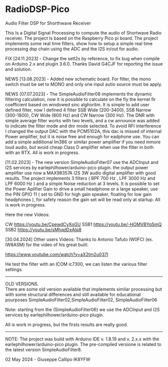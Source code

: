 # RadioDSP-Pico
Audio Filter DSP for Shorthwave Receiver

This Is a Digital Signal Processing to compute the audio of Shortwave Radio receiver. The project Is based on the Raspberry Pico pi board. The project implements some real time filters, show how to setup a simple real time processing dsp chain using the ADC and the I2S in/out for audio. 

FIX [24.11.2023] - Change the setI2s by reference, to fix bug when compile on Arduino 2.x and plugin 3.6.0. Thanks David G4CJF for reporting the issue and solution.

NEWS [13.08.2023] - Added new schematic board. For filter, the mono switch must be set to MONO and only one input autio source must be apply.

NEWS [07.07.2023] - The SimpleAudioFilter08 implements the dynamic filtering calculation, now it is possible to calculate on the fly 
the kernel fir coefficient based on windowed sinc alghoritm. It is simple to add user defined filter, now I defined 4 filter
SSB Wide (200-3400), SSB Narrow (300-1800), CW Wide (600 Hz) and CW Narrow (300 Hz). The DNR with simple average filter works with two levels, and a cw announce was added to indicate the filter mode and dnr mode selected. 
To avoid RFI interference I changed the output DAC with the PCM5102A, this dac is missed of internal Power amplifier, but it is noise free and
enough for eadphone use. You can add a simple additional lm386 or similar power amplifier if you need mmore loud audio, but avoid cheap Class D amplifier when use the filter in both with an RTX. 
All is work in progress.  

[11.02.2023] - The new version SimpleAudioFilter07 use the ADCInput and I2S services by earlephilhower/arduino-pico plugin. 
the output power amplifier use now a MAX98357A I2S 3W audio digital amplifier with good results.
The project implements 3 filters ( BPF 700 Hz , LPF 3000 Hz and LPF 6000 Hz ) and a simple Noise reduction at 3 levels.
It is possible to set the Power Aplifier Gain to drive a small headphone or a large speaker, use the PIN GPIO 11 ( set to GND for high gain speaker, floating for low gain headphones ), for safety reason the gain set will be read only at startup.
All is work in progress.

Here the new Videos:

CW    https://youtu.be/CpewdCyXoGU
SSB1  https://youtu.be/-HOMVBYqSmQ
SSB2  https://youtu.be/sMhqdDxAlq8

[30.04.2024] Other users Videos:
Thanks to Antonio  Tafuto IW0FCI (ex. IW8ASM) for the video of his great built:

 https://www.youtube.com/watch?v=aX2tm2u037I 

He test the filter with an ICOM ic7300,  we can listen the various filter settings.

****************************************************************************************************
OLD VERSIONS.  
There are some old version available that implements similar processing but with some structural differences
and still available for educational pourposes
SimpleAudioFilter02,SimpleAudioFilter02, SimpleAudioFilter06 

Note: starting from the (SimpleAudioFilter06) we use the ADCInput and I2S services by earlephilhower/arduino-pico plugin. 

All is work in progress, but the firsts results are really good.
****************************************************************************************************


NOTE: The project was build with Arduino IDE v. 1.8.19 and v. 2.x.x with the earlephilhower/arduino-pico plugin.
      The pre-compiled versione is related to the latest version SimpleAudioFilter8.
      
02 May 2024 - Giuseppe Callipo IK8YFW

